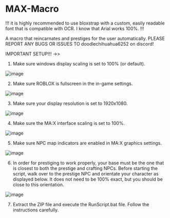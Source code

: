 # MAX-Macro

!!! it is highly recommended to use bloxstrap with a custom, easily readable font that is compatible with OCR. I know that Arial works 100%. !!!

A macro that reincarnates and prestiges for the user automatically.
PLEASE REPORT ANY BUGS OR ISSUES TO doodlechihuahua6252 on discord!

IMPORTANT SETUP!!! ->>

1. Make sure windows display scaling is set to 100% (or default). 


![image](https://github.com/user-attachments/assets/b57f6c09-657f-468d-bfce-6f6ccf327ccd)


2. Make sure ROBLOX is fullscreen in the in-game settings. 


![image](https://github.com/user-attachments/assets/33d21e17-96b8-45c5-a33f-13bf7407155c)


3. Make sure your display resolution is set to 1920x1080. 


![image](https://github.com/user-attachments/assets/233e3f79-6432-4d94-8662-35c945c11ff9)


4. Make sure the MA:X interface scaling is set to 100%.


![image](https://github.com/user-attachments/assets/be0c35f3-9061-4f33-b88e-894ceecd42f0)

5. Make sure NPC map indicators are enabled in MA:X graphics settings.


![image](https://github.com/user-attachments/assets/05cb64da-9e41-4a66-bfa6-13e1fb409821)


6. In order for prestiging to work properly, your base must be the one that is closest to both the prestige and crafting NPCs. Before starting the script, walk over to the prestige NPC and orientate your character as displayed below. It does not need to be 100% exact, but you should be close to this orientation.


![image](https://github.com/user-attachments/assets/494547dd-b919-4950-bec7-38ce52ec1e6c)


7. Extract the ZIP file and execute the RunScript.bat file. Follow the instructions carefully.
